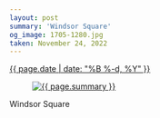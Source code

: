 ```yaml
---
layout: post
summary: 'Windsor Square'
og_image: 1705-1280.jpg
taken: November 24, 2022
---
```


<div class="post">
 <time>
  <a href="/1705">
   {{ page.date | date: "%B %-d, %Y" }}
  </a>
 </time>
 <a href="/1705">
  <figure data-taken="11/24/2022">
   <img alt="{{ page.summary }}" sizes="(min-width: 700px) 50vw, calc(100vw - 2rem)" src="{{ site.assets_url }}/1705-640.jpg" srcset="{{ site.assets_url }}/1705-320.jpg 320w, {{ site.assets_url }}/1705-640.jpg 640w, {{ site.assets_url }}/1705-960.jpg 960w, {{ site.assets_url }}/1705-1280.jpg 1280w"/>
  </figure>
 </a>
 <span>
  Windsor Square
 </span>
</div>
